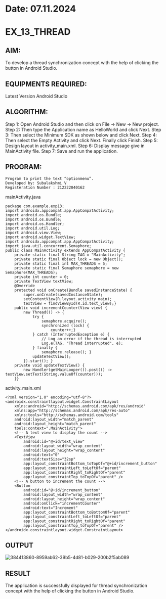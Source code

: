 # Date: 07.11.2024
# EX_13_THREAD
## AIM:
To develop a thread synchronization concept with the help of clicking the button in Android Studio.
## EQUIPMENTS REQUIRED:
Latest Version Android Studio
## ALGORITHM:
Step 1: Open Android Studio and then click on File -> New -> New project.
Step 2: Then type the Application name as HelloWorld and click Next.
Step 3: Then select the Minimum SDK as shown below and click Next.
Step 4: Then select the Empty Activity and click Next. Finally click Finish.
Step 5: Design layout in activity_main.xml.
Step 6: Display message give in MainActivity file.
Step 7: Save and run the application.
## PROGRAM:
```
Program to print the text “optionmenu”.
Developed by: Subalakshmi V
Registeration Number : 212222040162
```
mainActivity.java
```
package com.example.exp13;
import androidx.appcompat.app.AppCompatActivity;
import android.os.Bundle;
import android.os.Bundle;
import android.os.Handler;
import android.util.Log;
import android.view.View;
import android.widget.TextView;
import androidx.appcompat.app.AppCompatActivity;
import java.util.concurrent.Semaphore;
public class MainActivity extends AppCompatActivity {
    private static final String TAG = "MainActivity";
    private static final Object lock = new Object();
    private static final int MAX_THREADS = 5;
    private static final Semaphore semaphore = new Semaphore(MAX_THREADS);
    private int counter = 0;
    private TextView textView;
    @Override
    protected void onCreate(Bundle savedInstanceState) {
        super.onCreate(savedInstanceState);
        setContentView(R.layout.activity_main);
        textView = findViewById(R.id.text_view);}
    public void incrementCounter(View view) {
        new Thread(() -> {
            try {
                semaphore.acquire();
                synchronized (lock) {
                    counter++;}
            } catch (InterruptedException e) {
                // Log an error if the thread is interrupted
                Log.e(TAG, "Thread interrupted", e);
            } finally {
                semaphore.release(); }
            updateTextView();
        }).start(); }
    private void updateTextView() {
        new Handler(getMainLooper()).post(() -> textView.setText(String.valueOf(counter)));
    }}
```
activity_main.xml
```
<?xml version="1.0" encoding="utf-8"?>
<androidx.constraintlayout.widget.ConstraintLayout
    xmlns:android="http://schemas.android.com/apk/res/android"
    xmlns:app="http://schemas.android.com/apk/res-auto"
    xmlns:tools="http://schemas.android.com/tools"
    android:layout_width="match_parent"
    android:layout_height="match_parent"
    tools:context=".MainActivity">
    <!-- A text view to display the count -->
    <TextView
        android:id="@+id/text_view"
        android:layout_width="wrap_content"
        android:layout_height="wrap_content"
        android:text="0"
        android:textSize="32sp"
        app:layout_constraintBottom_toTopOf="@+id/increment_button"
        app:layout_constraintLeft_toLeftOf="parent"
        app:layout_constraintRight_toRightOf="parent"
        app:layout_constraintTop_toTopOf="parent" />
    <!-- A button to increment the count -->
    <Button
        android:id="@+id/increment_button"
        android:layout_width="wrap_content"
        android:layout_height="wrap_content"
        android:onClick="incrementCounter"
        android:text="Increment"
        app:layout_constraintBottom_toBottomOf="parent"
        app:layout_constraintLeft_toLeftOf="parent"
        app:layout_constraintRight_toRightOf="parent"
        app:layout_constraintTop_toTopOf="parent" />
</androidx.constraintlayout.widget.ConstraintLayout>
```
## OUTPUT
![384413860-8959ab62-39b5-4d81-b029-200b2f5ab089](https://github.com/user-attachments/assets/fe936ff8-f981-484b-83b7-6a6a1275df91)
## RESULT
The application is successfully displayed for thread synchronization concept with the help of clicking the button in Android Studio.
